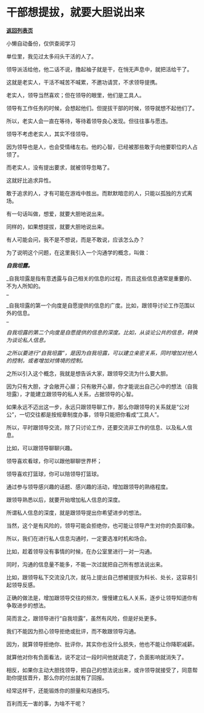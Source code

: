 # 干部想提拔，就要大胆说出来

[**返回列表页**](/gzh/费曼的小茶馆)

小懒自动备份，仅供查阅学习

单位里，我见过太多闷头干活的人了。  

领导派活给他，他二话不说，撸起袖子就是干，在悄无声息中，就把活给干了。  

这就是老实人，干活不喊苦不喊累，不邀功请赏，不求领导提携。

老实人，领导当然喜欢；但在领导的眼里，他们是工具人。  

领导有工作任务的时候，会想起他们。但提拔干部的时候，领导就想不起他们了。

所以，老实人会一直在等待，等待着领导良心发现。但往往事与愿违。

领导不考虑老实人，其实不怪领导。  

因为领导也是人，也会受情绪左右。他的心智，已经被那些敢于向他要职位的人占领了。

而老实人，没有提出要求，就被领导忽略了。  

这就好比追求异性。

敢于追求的人，才有可能在游戏中胜出。而默默暗恋的人，只能以孤独的方式离场。  

有一句话叫做，想爱，就要大胆地说出来。  

同样的，如果想提拔，就要大胆地说出来。  

有人可能会问，我不是不想说，而是不敢说，应该怎么办？  

为了说明这个问题，在这里我引入一个沟通学的概念，叫做：  

 _**自我坦露。**_

 _自我坦露是指有意透露与自己相关的信息的过程，而且这些信息通常是重要的、不为人所知的。  
_

 _自我坦露的第一个向度是自愿提供的信息的广度。比如，跟领导讨论工作范围以外的信息。  
_

 _自我坦露的第二个向度是自愿提供的信息的深度。比如，从谈论公共的信息，转换为谈论私人信息。_

 _之所以要进行“自我坦露”，是因为自我坦露，可以建立亲密关系，同时增加对他人的控制，或者增加对情境的控制。_

之所以引入这个概念，我就是想告诉大家，跟领导交流为什么要大胆。

因为只有大胆，才会敞开心扉；只有敞开心扉，你才能说出自己心中的想法（自我坦露），才能建立跟领导的私人关系，占据领导的心智。

如果永远不迈出这一步，永远只跟领导聊工作，那么你跟领导的关系就是“公对公”，一切交往都是按规章制度办事，领导只能把你看成“工具人”。

所以，平时跟领导交流，除了只讨论工作，还要交流非工作的信息、以及私人信息。  

比如，可以跟领导聊聊兴趣。

领导喜欢看球，你可以跟他聊聊世界杯；  

领导喜欢打篮球，你可以陪领导打篮球。  

通过参与领导感兴趣的话题、感兴趣的活动，增加跟领导的熟络程度。

跟领导熟悉以后，就要开始增加私人信息的深度。  

所谓私人信息的深度，就是跟领导提出你希望进步的想法。

当然，这个是有风险的，领导可能会拒绝你，也可能让领导产生对你的负面印象。  

所以，我们在进行私人信息沟通时，一定要选准时机和场合。  

比如，趁着领导没有事情的时候，在办公室里进行一对一沟通。

同时，沟通的信息量不能多，不能一次过就把自己所有想法说出来。

比如，跟领导私下交流没几次，就马上提出自己想被提拔为科长、处长，这容易引起领导反感。

正确的做法是，增加跟领导交往的频次，慢慢建立私人关系，逐步让领导知道你有争取进步的想法。

简而言之，跟领导进行“自我坦露”，虽然有风险，但是好处更多。  

我们不能因为担心领导拒绝或批评，而不敢跟领导沟通。  

因为，就算领导拒绝你、批评你，其实你也没什么损失，他也不能让你降职减薪。  

就算他对你有负面看法，说不定过一段时间他就调走了，负面影响就消失了。

相反，如果你主动大胆找领导，把自己的想法说出来，或许领导就接受了，同意帮助你提拔晋升，那么你的付出就有了回报。

经常这样干，还能锻炼你的胆量和沟通技巧。

百利而无一害的事，为啥不干呢？  

